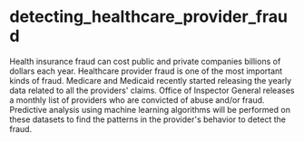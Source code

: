 # detecting_healthcare_provider_fraud

Health insurance fraud can cost public and private companies billions of dollars each year. Healthcare provider fraud is one of the most important kinds of fraud. Medicare and Medicaid recently started releasing the yearly data related to all the providers' claims. Office of Inspector General releases a monthly list of providers who are convicted of abuse and/or fraud. Predictive analysis using machine learning algorithms will be performed on these datasets to find the patterns in the provider's behavior to detect the fraud. 
